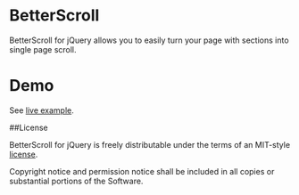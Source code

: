 # BetterScroll

BetterScroll for jQuery allows you to easily turn your page with sections into single page scroll.

# Demo

See [live example](http://devbridge.github.io/BetterScroll).

##License

BetterScroll for jQuery is freely distributable under the 
terms of an MIT-style [license](https://github.com/devbridge/BetterScroll/blob/master/dist/license.txt).

Copyright notice and permission notice shall be included in all 
copies or substantial portions of the Software.
